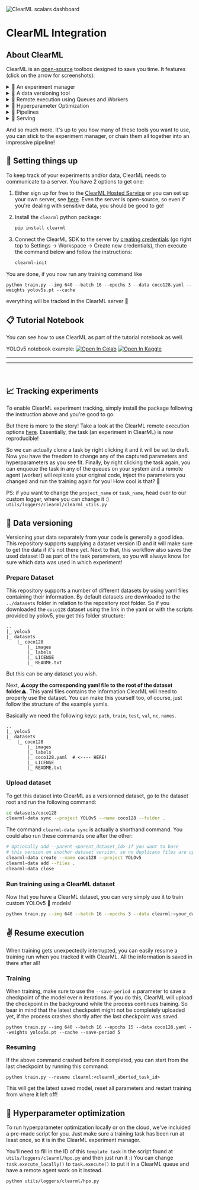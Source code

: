 ![ClearML scalars dashboard](https://github.com/thepycoder/clearml_screenshots/raw/main/experiment_manager.gif)
# ClearML Integration

## About ClearML
ClearML is an [open-source](https://github.com/allegroai/clearml) toolbox designed to save you time. It features (click on the arrow for screenshots):

<details closed>
<summary>🔨 An experiment manager</summary>
</details>
<details closed>
<summary>🔧 A data versioning tool</summary>
</details>
<details closed>
<summary>🔦 Remote execution using Queues and Workers</summary>
</details>
<details closed>
<summary>🔬 Hyperparameter Optimization</summary>
</details>
<details closed>
<summary>🔩 Pipelines</summary>
</details>
<details closed>
<summary>🔭 Serving</summary>
</details>

And so much more. It's up to you how many of these tools you want to use, you can stick to the experiment manager, or chain them all together into an impressive pipeline!


## 🦾 Setting things up
To keep track of your experiments and/or data, ClearML needs to communicate to a server. You have 2 options to get one:

1. Either sign up for free to the [ClearML Hosted Service](https://app.clear.ml) or you can set up your own server, see [here](https://clear.ml/docs/latest/docs/deploying_clearml/clearml_server). Even the server is open-source, so even if you're dealing with sensitive data, you should be good to go!

1. Install the `clearml` python package:

    ```bash
    pip install clearml
    ```

1. Connect the ClearML SDK to the server by [creating credentials](https://app.clear.ml/settings/workspace-configuration) (go right top to Settings -> Workspace -> Create new credentials), then execute the command below and follow the instructions:

    ```bash
    clearml-init
    ```

You are done, if you now run any training command like
```
python train.py --img 640 --batch 16 --epochs 3 --data coco128.yaml --weights yolov5s.pt --cache
```
everything will be tracked in the ClearML server 🌟​

## 📋 Tutorial Notebook
You can see how to use ClearML as part of the tutorial notebook as well.

YOLOv5 notebook example: <a href="https://colab.research.google.com/github/ultralytics/yolov5/blob/master/tutorial.ipynb"><img src="https://colab.research.google.com/assets/colab-badge.svg" alt="Open In Colab"></a> <a href="https://www.kaggle.com/ultralytics/yolov5"><img src="https://kaggle.com/static/images/open-in-kaggle.svg" alt="Open In Kaggle"></a>

---
---
<br />

## 📈 Tracking experiments
To enable ClearML experiment tracking, simply install the package following the instruction above and you're good to go.

But there is more to the story! Take a look at the ClearML remote execution options [here](https://clear.ml/docs/latest/docs/getting_started/mlops/mlops_first_steps). Essentially, the task (an experiment in ClearML) is now reproducible!

So we can actually clone a task by right clicking it and it will be set to draft. Now you have the freedom to change any of the captured parameters and hyperparameters as you see fit. Finally, by right clicking the task again, you can enqueue the task in any of the queues on your system and a remote agent (worker) will replicate your original code, inject the parameters you changed and run the training again for you! How cool is that? 🌟​

PS: if you want to change the `project_name` or `task_name`, head over to our custom logger, where you can change it :) `utils/loggers/clearml/clearml_utils.py`

## 🔗 Data versioning
Versioning your data separately from your code is generally a good idea. This repository supports supplying a dataset version ID and it will make sure to get the data if it's not there yet. Next to that, this workflow also saves the used dataset ID as part of the task parameters, so you will always know for sure which data was used in which experiment!

### Prepare Dataset
This repository supports a number of different datasets by using yaml files containing their information. By default datasets are downloaded to the `../datasets` folder in relation to the repository root folder. So if you downloaded the `coco128` dataset using the link in the yaml or with the scripts provided by yolov5, you get this folder structure:

```
..
|_ yolov5
|_ datasets
    |_ coco128
        |_ images
        |_ labels
        |_ LICENSE
        |_ README.txt
```
But this can be any dataset you wish.

Next, ⚠️**copy the corresponding yaml file to the root of the dataset folder**⚠️. This yaml files contains the information ClearML will need to properly use the dataset. You can make this yourself too, of course, just follow the structure of the example yamls.

Basically we need the following keys: `path`, `train`, `test`, `val`, `nc`, `names`.

```
..
|_ yolov5
|_ datasets
    |_ coco128
        |_ images
        |_ labels
        |_ coco128.yaml  # <---- HERE!
        |_ LICENSE
        |_ README.txt
```

### Upload dataset
To get this dataset into ClearML as a versionned dataset, go to the dataset root and run the following command:
```bash
cd datasets/coco128
clearml-data sync --project YOLOv5 --name coco128 --folder .
```

The command `clearml-data sync` is actually a shorthand command. You could also run these commands one after the other:
```bash
# Optionally add --parent <parent_dataset_id> if you want to base
# this version on another dataset version, so no duplicate files are uploaded!
clearml-data create --name coco128 --project YOLOv5
clearml-data add --files .
clearml-data close
```

### Run training using a ClearML dataset
Now that you have a ClearML dataset, you can very simply use it to train custom YOLOv5 🚀 models!

```bash
python train.py --img 640 --batch 16 --epochs 3 --data clearml:<your_dataset_id> --weights yolov5s.pt --cache
```

## ✌️ Resume execution
When training gets unexpectedly interrupted, you can easily resume a training run when you tracked it with ClearML. All the information is saved in there after all!

### Training
When training, make sure to use the `--save-period n` parameter to save a checkpoint of the model ever n iterations. If you do this, ClearML will upload the checkpoint in the background while the process continues training. So bear in mind that the latest checkpoint might not be completely uploaded yet, if the process crashes shortly after the last checkpoint was saved.

```
python train.py --img 640 --batch 16 --epochs 15 --data coco128.yaml --weights yolov5s.pt --cache --save-period 5
```

### Resuming
If the above command crashed before it completed, you can start from the last checkpoint by running this command:
```
python train.py --resume clearml:<clearml_aborted_task_id>
```

This will get the latest saved model, reset all parameters and restart training from where it left off!

## 👀 Hyperparameter optimization
To run hyperparameter optimization locally or on the cloud, we've incluided a pre-made script for you. Just make sure a training task has been run at least once, so it is in the ClearML experiment manager.

You'll need to fill in the ID of this `template task` in the script found at `utils/loggers/clearml/hpo.py` and then just run it :) You can change `task.execute_locally()` to `task.execute()` to put it in a ClearML queue and have a remote agent work on it instead.

```
python utils/loggers/clearml/hpo.py
```